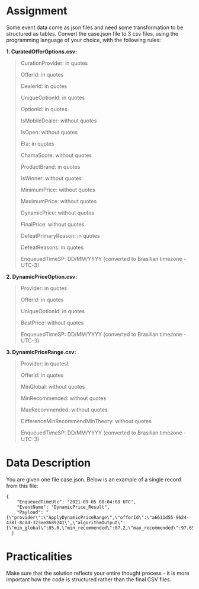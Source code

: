 # Assignment
Some event data come as json files and need some transformation to be structured as tables. Convert the case.json file to 3 csv files, using the programming language of your choice, with the following rules:

**1. CuratedOfferOptions.csv:**
>CurationProvider: in quotes
>
>OfferId: in quotes
>
>DealerId: in quotes
>
>UniqueOptionId: in quotes
>
>OptionId: in quotes
>
>IsMobileDealer: without quotes
>
>IsOpen: without quotes
>
>Eta: in quotes
>
>ChamaScore: without quotes
>
>ProductBrand: in quotes
>
>IsWinner: without quotes
>
>MinimumPrice: without quotes
>
>MaximumPrice: without quotes
>
>DynamicPrice: without quotes
>
>FinalPrice: without quotes
>
>DefeatPrimaryReason: in quotes
>
>DefeatReasons: in quotes
>
>EnqueuedTimeSP: DD/MM/YYYY (converted to Brasilian timezone - UTC-3)
>
**2. DynamicPriceOption.csv:**
>Provider: in quotes
>
>OfferId: in quotes
>
>UniqueOptionId: in quotes
>
>BestPrice: without quotes
>
>EnqueuedTimeSP: DD/MM/YYYY (converted to Brasilian timezone - UTC-3)
>
**3. DynamicPriceRange.csv:**
>Provider: in quotes\
>
>OfferId: in quotes
>
>MinGlobal: without quotes
>
>MinRecommended: without quotes
>
>MaxRecommended: without quotes
>
>DifferenceMinRecommendMinTheory: without quotes
>
>EnqueuedTimeSP: DD/MM/YYYY (converted to Brasilian timezone - UTC-3)
>
# Data Description
You are given one file case.json. Below is an example of a single record from this file:
```
{
    "EnqueuedTimeUtc": "2021-09-05 08:04:08 UTC",
    "EventName": "DynamicPrice_Result",
    "Payload": "{\"provider\":\"ApplyDynamicPriceRange\",\"offerId\":\"a6611d55-9624-4381-8cdd-323ee3689241\",\"algorithmOutput\":{\"min_global\":85.0,\"min_recommended\":87.2,\"max_recommended\":97.65,\"differenceMinRecommendMinTheory\":2.2}}"
  }
```
# Practicalities
Make sure that the solution reflects your entire thought process - it is more important how the code is structured rather than the final CSV files.